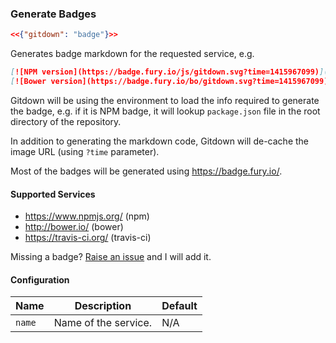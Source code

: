 ### Generate Badges

<!-- gitdown: off -->
```json
<<{"gitdown": "badge"}>>
```
<!-- gitdown: on -->

Generates badge markdown for the requested service, e.g.

```markdown
[![NPM version](https://badge.fury.io/js/gitdown.svg?time=1415967099)](http://badge.fury.io/js/gitdown)
[![Bower version](https://badge.fury.io/bo/gitdown.svg?time=1415967099)](http://badge.fury.io/bo/gitdown)
```

Gitdown will be using the environment to load the info required to generate the badge, e.g. if it is NPM badge, it will lookup `package.json` file in the root directory of the repository.

In addition to generating the markdown code, Gitdown will de-cache the image URL (using `?time` parameter).

Most of the badges will be generated using https://badge.fury.io/.

#### Supported Services

* https://www.npmjs.org/ (npm)
* http://bower.io/ (bower)
* https://travis-ci.org/ (travis-ci)

Missing a badge? [Raise an issue](https://github.com/gajus/gitdown/issues) and I will add it.

#### Configuration

| Name | Description | Default |
| --- | --- | --- |
| `name` | Name of the service. | N/A |